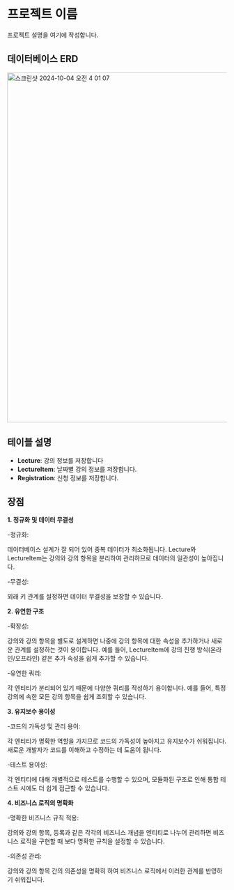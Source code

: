 # 프로젝트 이름

프로젝트 설명을 여기에 작성합니다.

## 데이터베이스 ERD

<img width="803" alt="스크린샷 2024-10-04 오전 4 01 07" src="https://github.com/user-attachments/assets/a9f3bfc5-18ca-4165-a5ba-aec726e80485">

## 테이블 설명

- **Lecture**: 강의 정보를 저장합니다
- **LectureItem**: 날짜별 강의 정보를 저장합니다.
- **Registration**: 신청 정보를 저장합니다.

## 장점


**1. 정규화 및 데이터 무결성**

-정규화:

  데이터베이스 설계가 잘 되어 있어 중복 데이터가 최소화됩니다. Lecture와 LectureItem는 강의와 강의 항목을 분리하여 관리하므로 데이터의 일관성이 높아집니다.

-무결성:

  외래 키 관계를 설정하면 데이터 무결성을 보장할 수 있습니다.


**2. 유연한 구조**

-확장성:

  강의와 강의 항목을 별도로 설계하면 나중에 강의 항목에 대한 속성을 추가하거나 새로운 관계를 설정하는 것이 용이합니다. 예를 들어, LectureItem에 강의 진행 방식(온라인/오프라인) 같은 추가 속성을 쉽게 추가할 수 있습니다.

-유연한 쿼리:

  각 엔티티가 분리되어 있기 때문에 다양한 쿼리를 작성하기 용이합니다. 예를 들어, 특정 강의에 속한 모든 강의 항목을 쉽게 조회할 수 있습니다.


**3. 유지보수 용이성**

-코드의 가독성 및 관리 용이:

  각 엔티티가 명확한 역할을 가지므로 코드의 가독성이 높아지고 유지보수가 쉬워집니다. 새로운 개발자가 코드를 이해하고 수정하는 데 도움이 됩니다.

-테스트 용이성:

  각 엔티티에 대해 개별적으로 테스트를 수행할 수 있으며, 모듈화된 구조로 인해 통합 테스트 시에도 더 쉽게 접근할 수 있습니다.


**4. 비즈니스 로직의 명확화**

-명확한 비즈니스 규칙 적용:

  강의와 강의 항목, 등록과 같은 각각의 비즈니스 개념을 엔티티로 나누어 관리하면 비즈니스 로직을 구현할 때 보다 명확한 규칙을 설정할 수 있습니다.

-의존성 관리:

  강의와 강의 항목 간의 의존성을 명확히 하여 비즈니스 로직에서 이러한 관계를 반영하기 쉬워집니다.
